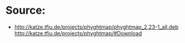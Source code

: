 # Source: 
- http://katze.tfiu.de/projects/phyghtmap/phyghtmap_2.23-1_all.deb
http://katze.tfiu.de/projects/phyghtmap/#Download